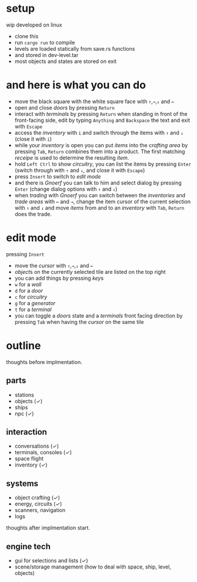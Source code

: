 # setup
wip
developed on linux
* clone this
* run `cargo run` to compile
* levels are loaded statically from save.rs functions
* and stored in dev-level.tar
* most objects and states are stored on exit

# and here is what you can do
* move the black square with the white square face with `↑`,`→`,`↓` and `←`
* open and close *doors* by pressing `Return`
* interact with *terminals* by pressing `Return` when standing in front of the front-facing side, edit by typing `Anything` and `Backspace` the text and exit with `Escape`
* access the *inventory* with `i` and switch through the items with `↑` and `↓` (close it with `i`)
* while your *inventory* is open you can put *items* into the *crafting area* by pressing `Tab`, `Return` combines them into a product. The first matching *receipe* is used to determine the resulting *item*.
* hold `Left Ctrl` to show *circuitry*, you can list the items by pressing `Enter` (switch through with `↑` and `↓`, and close it with `Escape`)
* press `Insert` to switch to *edit mode*
* and there is *Gnoerf* you can talk to him and select dialog by pressing `Enter` (change dialog options with `↑` and `↓`)
* when *trading* with *Gnoerf* you can switch between the *inventories* and *trade areas* with `←` and `→`, change the item cursor of the current selection with `↑` and `↓` and move *items* from and to an *inventory* with `Tab`, `Return` does the trade.

# edit mode
pressing `Insert`
* move the *cursor* with `↑`,`→`,`↓` and `←`
* *object*s on the currently selected tile are listed on the top right 
* you can add things by pressing *key*s
* `w` for a *wall*
* `d` for a *door*
* `c` for *circuitry*
* `g` for a *generator*
* `t` for a *terminal*
* you can toggle a *doors* state and a *terminals* front facing direction by pressing `Tab` when having the *cursor* on the same tile

# outline

thoughts before implmentation.

## parts
* stations
* objects (✓)
* ships
* npc (✓)

## interaction
* conversations (✓)
* terminals, consoles (✓)
* space flight
* inventory (✓)

## systems
* object crafting (✓)
* energy, circuits (✓)
* scanners, navigation
* logs

thoughts after implmentation start.

## engine tech
* gui for selections and lists (✓)
* scene/storage management (how to deal with space, ship, level, objects)